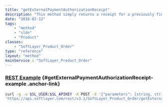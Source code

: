 ```yaml
---
title: "getExternalPaymentAuthorizationReceipt"
description: "This method simply returns a receipt for a previously finalized payment authorization from PayPal. The response matches the response returned from placeOrder when the order was originally placed with PayPal as the payment type. "
date: "2018-02-12"
tags:
    - "method"
    - "sldn"
    - "Product"
classes:
    - "SoftLayer_Product_Order"
type: "reference"
layout: "method"
mainService : "SoftLayer_Product_Order"
---
```


### [REST Example](#getExternalPaymentAuthorizationReceipt-example) <a href="/article/rest/"><i class="fas fa-question"></i></a> {#getExternalPaymentAuthorizationReceipt-example .anchor-link} 
```bash
curl -g -u $SL_USER:$SL_APIKEY -X POST -d '{"parameters": [string, string]}' \
'https://api.softlayer.com/rest/v3.1/SoftLayer_Product_Order/getExternalPaymentAuthorizationReceipt'
```
